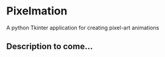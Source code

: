 # Pixelmation
A python Tkinter application for creating pixel-art animations


## Description to come...
